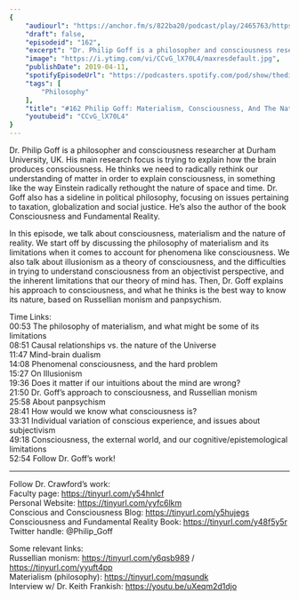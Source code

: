 ```yaml
---
{
	"audiourl": "https://anchor.fm/s/822ba20/podcast/play/2465763/https%3A%2F%2Fd3ctxlq1ktw2nl.cloudfront.net%2Fproduction%2F2019-1-23%2F10380437-44100-2-be3e748e69f5f.m4a",
	"draft": false,
	"episodeid": "162",
	"excerpt": "Dr. Philip Goff is a philosopher and consciousness researcher at Durham University, UK. His main research focus is trying to explain how the brain produces consciousness. He thinks we need to radically rethink our understanding of matter in order to explain consciousness, in something like the way Einstein radically rethought the nature of space and time. Dr. Goff also has a sideline in political philosophy, focusing on issues pertaining to taxation, globalization and social justice. He’s also the author of the book Consciousness and Fundamental Reality.",
	"image": "https://i.ytimg.com/vi/CCvG_lX70L4/maxresdefault.jpg",
	"publishDate": 2019-04-11,
	"spotifyEpisodeUrl": "https://podcasters.spotify.com/pod/show/thedissenter/episodes/162-Philip-Goff-Materialism--Consciousness--And-The-Nature-of-Reality-e39oh3",
	"tags": [
		"Philosophy"
	],
	"title": "#162 Philip Goff: Materialism, Consciousness, And The Nature of Reality",
	"youtubeid": "CCvG_lX70L4"
}
---
```

Dr. Philip Goff is a philosopher and consciousness researcher at Durham University, UK. His main research focus is trying to explain how the brain produces consciousness. He thinks we need to radically rethink our understanding of matter in order to explain consciousness, in something like the way Einstein radically rethought the nature of space and time. Dr. Goff also has a sideline in political philosophy, focusing on issues pertaining to taxation, globalization and social justice. He’s also the author of the book Consciousness and Fundamental Reality.

In this episode, we talk about consciousness, materialism and the nature of reality. We start off by discussing the philosophy of materialism and its limitations when it comes to account for phenomena like consciousness. We also talk about illusionism as a theory of consciousness, and the difficulties in trying to understand consciousness from an objectivist perspective, and the inherent limitations that our theory of mind has. Then, Dr. Goff explains his approach to consciousness, and what he thinks is the best way to know its nature, based on Russellian monism and panpsychism. 

Time Links:  
<time>00:53</time> The philosophy of materialism, and what might be some of its limitations  
<time>08:51</time> Causal relationships vs. the nature of the Universe                                  
<time>11:47</time> Mind-brain dualism       
<time>14:08</time> Phenomenal consciousness, and the hard problem                  
<time>15:27</time> On Illusionism               
<time>19:36</time> Does it matter if our intuitions about the mind are wrong?                   
<time>21:50</time> Dr. Goff’s approach to consciousness, and Russellian monism             
<time>25:58</time> About panpsychism     
<time>28:41</time> How would we know what consciousness is?    
<time>33:31</time> Individual variation of conscious experience, and issues about subjectivism    
<time>49:18</time> Consciousness, the external world, and our cognitive/epistemological limitations         
<time>52:54</time> Follow Dr. Goff’s work!      

---

Follow Dr. Crawford’s work:  
Faculty page: https://tinyurl.com/y54hnlcf  
Personal Website: https://tinyurl.com/yyfc6lkm  
Conscious and Consciousness Blog: https://tinyurl.com/y5hujegs  
Consciousness and Fundamental Reality Book: https://tinyurl.com/y48f5y5r  
Twitter handle: @Philip_Goff

Some relevant links:  
Russellian monism: https://tinyurl.com/y6qsb989 / https://tinyurl.com/yyuft4pp  
Materialism (philosophy): https://tinyurl.com/mqsundk  
Interview w/ Dr. Keith Frankish: https://youtu.be/uXeqm2d1djo
